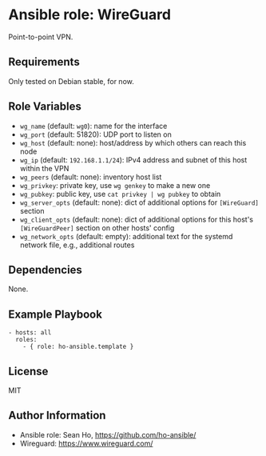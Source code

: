 # Ansible role: WireGuard
Point-to-point VPN.

## Requirements
Only tested on Debian stable, for now.

## Role Variables
+ `wg_name` (default: `wg0`): name for the interface
+ `wg_port` (default: 51820): UDP port to listen on
+ `wg_host` (default: none): host/address by which others can reach this node
+ `wg_ip` (default: `192.168.1.1/24`): IPv4 address and subnet of this host within the VPN
+ `wg_peers` (default: none): inventory host list
+ `wg_privkey`: private key, use `wg genkey` to make a new one
+ `wg_pubkey`: public key, use `cat privkey | wg pubkey` to obtain
+ `wg_server_opts` (default: none): dict of additional options for `[WireGuard]` section
+ `wg_client_opts` (default: none): dict of additional options for this host's
  `[WireGuardPeer]` section on other hosts' config
+ `wg_network_opts` (default: empty): additional text for the systemd network file,
  e.g., additional routes

## Dependencies
None.

## Example Playbook

```
- hosts: all
  roles:
    - { role: ho-ansible.template }
```

## License
MIT

## Author Information
+ Ansible role: Sean Ho, https://github.com/ho-ansible/
+ Wireguard: https://www.wireguard.com/
